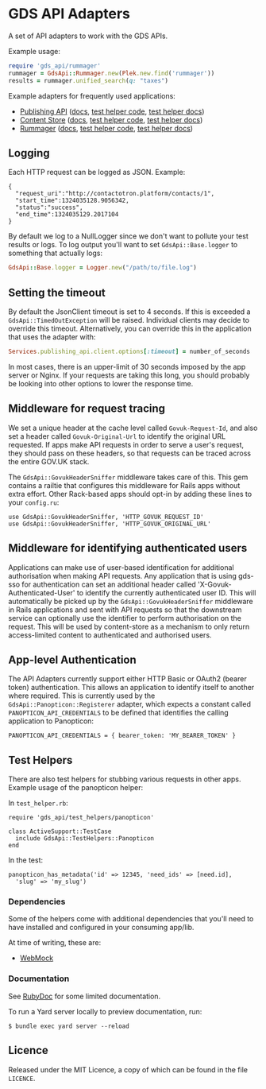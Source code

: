 # GDS API Adapters

A set of API adapters to work with the GDS APIs.

Example usage:

```ruby
require 'gds_api/rummager'
rummager = GdsApi::Rummager.new(Plek.new.find('rummager'))
results = rummager.unified_search(q: "taxes")
```

Example adapters for frequently used applications:

- [Publishing API](lib/gds_api/publishing_api_v2.rb) ([docs](http://www.rubydoc.info/github/alphagov/gds-api-adapters/master/GdsApi/PublishingApiV2), [test helper code](https://github.com/alphagov/gds-api-adapters/blob/master/lib/gds_api/test_helpers/publishing_api_v2.rb), [test helper docs](http://www.rubydoc.info/github/alphagov/gds-api-adapters/master/GdsApi/TestHelpers/PublishingApiV2))
- [Content Store](lib/gds_api/content_store.rb) ([docs](http://www.rubydoc.info/github/alphagov/gds-api-adapters/master/GdsApi/ContentStore), [test helper code](https://github.com/alphagov/gds-api-adapters/blob/master/lib/gds_api/test_helpers/content_store.rb), [test helper docs](http://www.rubydoc.info/github/alphagov/gds-api-adapters/master/GdsApi/TestHelpers/ContentStore))
- [Rummager](lib/gds_api/rummager.rb) ([docs](http://www.rubydoc.info/github/alphagov/gds-api-adapters/master/GdsApi/Rummager), [test helper code](https://github.com/alphagov/gds-api-adapters/blob/master/lib/gds_api/test_helpers/rummager.rb), [test helper docs](http://www.rubydoc.info/github/alphagov/gds-api-adapters/master/GdsApi/TestHelpers/Rummager))

## Logging

Each HTTP request can be logged as JSON. Example:

    {
      "request_uri":"http://contactotron.platform/contacts/1",
      "start_time":1324035128.9056342,
      "status":"success",
      "end_time":1324035129.2017104
    }


By default we log to a NullLogger since we don't want to pollute your test
results or logs. To log output you'll want to set `GdsApi::Base.logger` to
something that actually logs:

```ruby
GdsApi::Base.logger = Logger.new("/path/to/file.log")
```

## Setting the timeout

By default the JsonClient timeout is set to 4 seconds. If this is exceeded a
`GdsApi::TimedOutException` will be raised. Individual clients may decide to
override this timeout. Alternatively, you can override this in the application
that uses the adapter with:

```ruby
Services.publishing_api.client.options[:timeout] = number_of_seconds
```

In most cases, there is an upper-limit of 30 seconds imposed by the app server
or Nginx. If your requests are taking this long, you should probably be looking
into other options to lower the response time.

## Middleware for request tracing

We set a unique header at the cache level called `Govuk-Request-Id`, and also
set a header called `Govuk-Original-Url` to identify the original URL
requested.  If apps make API requests in order to serve a user's request, they
should pass on these headers, so that requests can be traced across the entire
GOV.UK stack.

The `GdsApi::GovukHeaderSniffer` middleware takes care of this. This gem
contains a railtie that configures this middleware for Rails apps without extra
effort.  Other Rack-based apps should opt-in by adding these lines to your
`config.ru`:

    use GdsApi::GovukHeaderSniffer, 'HTTP_GOVUK_REQUEST_ID'
    use GdsApi::GovukHeaderSniffer, 'HTTP_GOVUK_ORIGINAL_URL'

## Middleware for identifying authenticated users

Applications can make use of user-based identification for additional
authorisation when making API requests. Any application that is using gds-sso
for authentication can set an additional header called
'X-Govuk-Authenticated-User' to identify the currently authenticated user ID.
This will automatically be picked up by the `GdsApi::GovukHeaderSniffer`
middleware in Rails applications and sent with API requests so that the
downstream service can optionally use the identifier to perform authorisation
on the request. This will be used by content-store as a mechanism to only
return access-limited content to authenticated and authorised users.

## App-level Authentication

The API Adapters currently support either HTTP Basic or OAuth2 (bearer token)
authentication. This allows an application to identify itself to another where
required. This is currently used by the `GdsApi::Panopticon::Registerer`
adapter, which  expects a constant called `PANOPTICON_API_CREDENTIALS` to be
defined that identifies the calling application to Panopticon:

    PANOPTICON_API_CREDENTIALS = { bearer_token: 'MY_BEARER_TOKEN' }

## Test Helpers

There are also test helpers for stubbing various requests in other apps.
Example usage of the panopticon helper:

In `test_helper.rb`:

    require 'gds_api/test_helpers/panopticon'

    class ActiveSupport::TestCase
      include GdsApi::TestHelpers::Panopticon
    end

In the test:

    panopticon_has_metadata('id' => 12345, 'need_ids' => [need.id],
      'slug' => 'my_slug')

### Dependencies

Some of the helpers come with additional dependencies that you'll need to
have installed and configured in your consuming app/lib.

At time of writing, these are:

* [WebMock](https://github.com/bblimke/webmock)

### Documentation

See [RubyDoc](http://www.rubydoc.info/gems/gds-api-adapters) for some limited documentation.

To run a Yard server locally to preview documentation, run:

    $ bundle exec yard server --reload

## Licence

Released under the MIT Licence, a copy of which can be found in the file
`LICENCE`.

